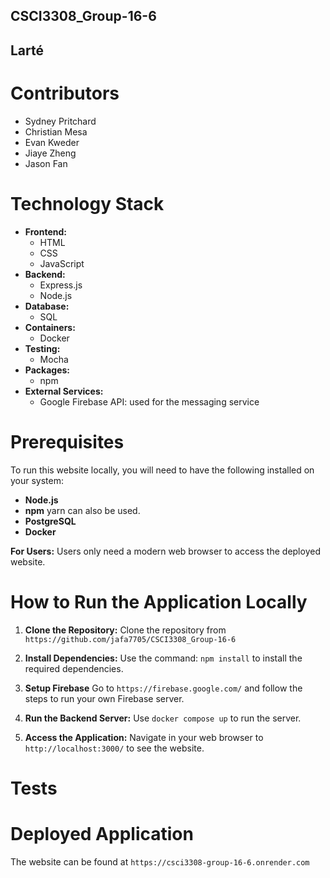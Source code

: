 ## CSCI3308_Group-16-6
## Larté

# Contributors
* Sydney Pritchard
* Christian Mesa
* Evan Kweder
* Jiaye Zheng
* Jason Fan

# Technology Stack
* **Frontend:**
    * HTML
    * CSS
    * JavaScript
* **Backend:**
    * Express.js
    * Node.js
* **Database:**
    * SQL
* **Containers:**
    * Docker
* **Testing:**
    * Mocha
* **Packages:**
    * npm
* **External Services:**
    * Google Firebase API: used for the messaging service

# Prerequisites

To run this website locally, you will need to have the following installed on your system:

* **Node.js** 
* **npm** yarn can also be used.
* **PostgreSQL** 
* **Docker**

**For Users:**
Users only need a modern web browser to access the deployed website.

# How to Run the Application Locally

1.  **Clone the Repository:**
    Clone the repository from `https://github.com/jafa7705/CSCI3308_Group-16-6`

2.  **Install Dependencies:**
    Use the command: `npm install` to install the required dependencies.

3.  **Setup Firebase**
    Go to `https://firebase.google.com/` and follow the steps to run your own Firebase server.

4.  **Run the Backend Server:**
    Use `docker compose up` to run the server.

5.  **Access the Application:**
    Navigate in your web browser to `http://localhost:3000/` to see the website.

# Tests

# Deployed Application
The website can be found at `https://csci3308-group-16-6.onrender.com`
